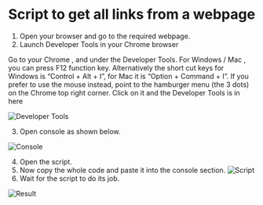 # Script to get all links from a webpage

1. Open your browser and go to the required webpage.
2. Launch Developer Tools in your Chrome browser

Go to your Chrome , and under the Developer Tools. For Windows / Mac , you can press F12 function key. Alternatively the short cut keys for Windows is “Control + Alt + I”, for Mac it is “Option + Command + I”. If you prefer to use the mouse instead, point to the hamburger menu (the 3 dots) on the Chrome top right corner. Click on it and the Developer Tools is in here

![Developer Tools](https://user-images.githubusercontent.com/56690856/96709775-ca11b380-13b8-11eb-93a3-c277a3945cc9.png)

3. Open console as shown below.

![Console](https://user-images.githubusercontent.com/56690856/96709786-cc740d80-13b8-11eb-8a8e-1437625f7067.png)

4. Open the script.
5. Now copy the whole code and paste it into the console section.
![Script](https://user-images.githubusercontent.com/56690856/96709790-cd0ca400-13b8-11eb-98c9-10f78bbc1afa.png)
6. Wait for the script to do its job.

![Result](https://user-images.githubusercontent.com/56690856/96709795-cda53a80-13b8-11eb-9801-94875adc4db8.png)
